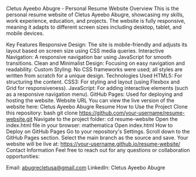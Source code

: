 Cletus Ayeebo Abugre - Personal Resume Website
Overview
This is the personal resume website of Cletus Ayeebo Abugre, showcasing my skills, work experience, education, and projects. The website is fully responsive, meaning it adapts to different screen sizes including desktop, tablet, and mobile devices.

Key Features
Responsive Design: The site is mobile-friendly and adjusts its layout based on screen size using CSS media queries.
Interactive Navigation: A responsive navigation bar using JavaScript for smooth transitions.
Clean and Minimalist Design: Focusing on easy navigation and readability.
Custom Styling: No CSS frameworks were used; all styles are written from scratch for a unique design.
Technologies Used
HTML5: For structuring the content.
CSS3: For styling and layout (using Flexbox and Grid for responsiveness).
JavaScript: For adding interactive elements (such as a responsive navigation menu).
GitHub Pages: Used for deploying and hosting the website.
Website URL
You can view the live version of the website here: Cletus Ayeebo Abugre Resume
How to Use the Project
Clone this repository:
bash
git clone https://github.com/your-username/resume-website.git
Navigate to the project folder:
cd resume-website
Open the index.html file in your browser:
mathematica
Open index.html
How to Deploy on GitHub Pages
Go to your repository's Settings.
Scroll down to the GitHub Pages section.
Select the main branch as the source and save.
Your website will be live at: https://your-username.github.io/resume-website/
Contact Information
Feel free to reach out for any questions or collaboration opportunities:

Email: abugrecletusa@gmail.com
LinkedIn: Cletus Ayeebo Abugre
